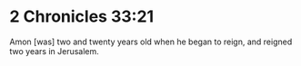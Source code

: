 # 2 Chronicles 33:21

Amon [was] two and twenty years old when he began to reign, and reigned two years in Jerusalem.